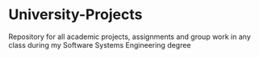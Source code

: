 # University-Projects
Repository for all academic projects, assignments and group work in any class during my Software Systems Engineering degree
